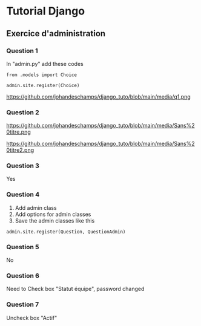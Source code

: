 # **Tutorial Django**  
## Exercice d'administration


### Question 1
In "admin.py" add these codes
```
from .models import Choice

admin.site.register(Choice)
```

https://github.com/johandeschamps/django_tuto/blob/main/media/q1.png

### Question 2

https://github.com/johandeschamps/django_tuto/blob/main/media/Sans%20titre.png

https://github.com/johandeschamps/django_tuto/blob/main/media/Sans%20titre2.png

### Question 3 

Yes

### Question 4 

1. Add admin class
2. Add options for admin classes
3. Save the admin classes like this 
```
admin.site.register(Question, QuestionAdmin)
```
### Question 5 

No

### Question 6

Need to Check box "Statut équipe", password changed

### Question 7

Uncheck box "Actif"